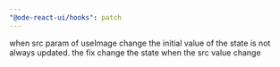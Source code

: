 ```yaml
---
"@ode-react-ui/hooks": patch
---
```


when src param of useImage change the initial value of the state is not always updated. the fix change the state when the src value change
